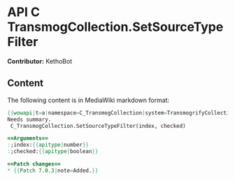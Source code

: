 # API C TransmogCollection.SetSourceTypeFilter

**Contributor:** KethoBot

## Content

The following content is in MediaWiki markdown format:

```mediawiki
{{wowapi|t=a|namespace=C_TransmogCollection|system=TransmogrifyCollection}}
Needs summary.
 C_TransmogCollection.SetSourceTypeFilter(index, checked)

==Arguments==
:;index:{{apitype|number}}
:;checked:{{apitype|boolean}}

==Patch changes==
* {{Patch 7.0.3|note=Added.}}
```